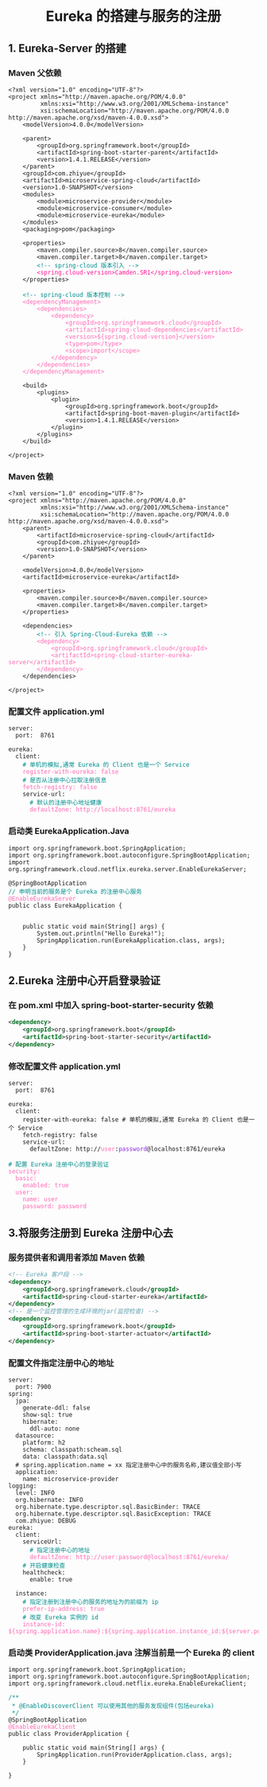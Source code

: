<h1 align="center">Eureka 的搭建与服务的注册</h1>

## 1. Eureka-Server 的搭建

### Maven 父依赖
<pre><code>&lt;?xml version="1.0" encoding="UTF-8"?>
&lt;project xmlns="http://maven.apache.org/POM/4.0.0"
         xmlns:xsi="http://www.w3.org/2001/XMLSchema-instance"
         xsi:schemaLocation="http://maven.apache.org/POM/4.0.0 http://maven.apache.org/xsd/maven-4.0.0.xsd">
    &lt;modelVersion>4.0.0&lt;/modelVersion>

    &lt;parent>
        &lt;groupId>org.springframework.boot&lt;/groupId>
        &lt;artifactId>spring-boot-starter-parent&lt;/artifactId>
        &lt;version>1.4.1.RELEASE&lt;/version>
    &lt;/parent>
    &lt;groupId>com.zhiyue&lt;/groupId>
    &lt;artifactId>microservice-spring-cloud&lt;/artifactId>
    &lt;version>1.0-SNAPSHOT&lt;/version>
    &lt;modules>
        &lt;module>microservice-provider&lt;/module>
        &lt;module>microservice-consumer&lt;/module>
        &lt;module>microservice-eureka&lt;/module>
    &lt;/modules>
    &lt;packaging>pom&lt;/packaging>

    &lt;properties>
        &lt;maven.compiler.source>8&lt;/maven.compiler.source>
        &lt;maven.compiler.target>8&lt;/maven.compiler.target>
        <font color="#008b8b">&lt;!-- spring-cloud 版本引入 --></font>
        <font color="#ff1493">&lt;spring.cloud-version>Camden.SR1&lt;/spring.cloud-version></font>
    &lt;/properties>

    <font color="#008b8b">&lt;!-- spring-cloud 版本控制 --></font>
    <font color="#ff69b4">&lt;dependencyManagement>
        &lt;dependencies>
            &lt;dependency>
                &lt;groupId>org.springframework.cloud&lt;/groupId>
                &lt;artifactId>spring-cloud-dependencies&lt;/artifactId>
                &lt;version>${spring.cloud-version}&lt;/version>
                &lt;type>pom&lt;/type>
                &lt;scope>import&lt;/scope>
            &lt;/dependency>
        &lt;/dependencies>
    &lt;/dependencyManagement></font>

    &lt;build>
        &lt;plugins>
            &lt;plugin>
                &lt;groupId>org.springframework.boot&lt;/groupId>
                &lt;artifactId>spring-boot-maven-plugin&lt;/artifactId>
                &lt;version>1.4.1.RELEASE&lt;/version>
            &lt;/plugin>
        &lt;/plugins>
    &lt;/build>

&lt;/project>
</code></pre>

### Maven 依赖

<pre><code>&lt;?xml version="1.0" encoding="UTF-8"?>
&lt;project xmlns="http://maven.apache.org/POM/4.0.0"
         xmlns:xsi="http://www.w3.org/2001/XMLSchema-instance"
         xsi:schemaLocation="http://maven.apache.org/POM/4.0.0 http://maven.apache.org/xsd/maven-4.0.0.xsd">
    &lt;parent>
        &lt;artifactId>microservice-spring-cloud&lt;/artifactId>
        &lt;groupId>com.zhiyue&lt;/groupId>
        &lt;version>1.0-SNAPSHOT&lt;/version>
    &lt;/parent>

    &lt;modelVersion>4.0.0&lt;/modelVersion>
    &lt;artifactId>microservice-eureka&lt;/artifactId>

    &lt;properties>
        &lt;maven.compiler.source>8&lt;/maven.compiler.source>
        &lt;maven.compiler.target>8&lt;/maven.compiler.target>
    &lt;/properties>

    &lt;dependencies>
        <font color="#008b8b">&lt;!-- 引入 Spring-Cloud-Eureka 依赖 --></font>
        <font color="#ff69b4">&lt;dependency>
            &lt;groupId>org.springframework.cloud&lt;/groupId>
            &lt;artifactId>spring-cloud-starter-eureka-server&lt;/artifactId>
        &lt;/dependency></font>
    &lt;/dependencies>

&lt;/project>
</code></pre>

### 配置文件 application.yml
<pre><code>server:
  port:  8761

eureka:
  client:
    <font color="darkcyan"># 单机的模拟,通常 Eureka 的 Client 也是一个 Service</font>
    <font color="#ff69b4">register-with-eureka: false</font>
    <font color="#008b8b"># 是否从注册中心拉取注册信息</font>
    <font color="#ff69b4">fetch-registry: false</font>
    service-url:
      <font color="#008b8b"># 默认的注册中心地址健康</font>
      <font color="#ff69b4">defaultZone: http://localhost:8761/eureka</font>
</code></pre>

### 启动类 EurekaApplication.Java
<pre><code>import org.springframework.boot.SpringApplication;
import org.springframework.boot.autoconfigure.SpringBootApplication;
import org.springframework.cloud.netflix.eureka.server.EnableEurekaServer;

@SpringBootApplication
<font color="#008b8b">// 申明当前的服务是个 Eureka 的注册中心服务</font>
<font color="#ff69b4">@EnableEurekaServer</font>
public class EurekaApplication {


    public static void main(String[] args) {
        System.out.println("Hello Eureka!");
        SpringApplication.run(EurekaApplication.class, args);
    }
}
</code></pre>

## 2.Eureka 注册中心开启登录验证
### 在 pom.xml 中加入 spring-boot-starter-security 依赖
```xml
<dependency>
    <groupId>org.springframework.boot</groupId>
    <artifactId>spring-boot-starter-security</artifactId>
</dependency>
```

### 修改配置文件 application.yml
<pre><code>server:
  port:  8761

eureka:
  client:
    register-with-eureka: false # 单机的模拟,通常 Eureka 的 Client 也是一个 Service
    fetch-registry: false
    service-url:
      defaultZone: http://<font color="#ff69b4">user</font>:<font color="#8a2be2">password</font>@localhost:8761/eureka

<font color="#008b8b"># 配置 Eureka 注册中心的登录验证</font>
<font color="#ff69b4">security:
  basic:
    enabled: true
  user:
    name: user
    password: password</font>
</code></pre>

## 3.将服务注册到 Eureka 注册中心去
### 服务提供者和调用者添加 Maven 依赖
```xml
<!-- Eureka 客户段 -->
<dependency>
    <groupId>org.springframework.cloud</groupId>
    <artifactId>spring-cloud-starter-eureka</artifactId>
</dependency>
<!-- 是一个监控管理的生成环境的jar(监控检查) -->
<dependency>
    <groupId>org.springframework.boot</groupId>
    <artifactId>spring-boot-starter-actuator</artifactId>
</dependency>
```

### 配置文件指定注册中心的地址
<pre><code>server:
  port: 7900
spring:
  jpa:
    generate-ddl: false
    show-sql: true
    hibernate:
      ddl-auto: none
  datasource:
    platform: h2
    schema: classpath:scheam.sql
    data: classpath:data.sql
  # spring.application.name = xx 指定注册中心中的服务名称,建议值全部小写
  application:
    name: microservice-provider
logging:
  level: INFO
  org.hibernate: INFO
  org.hibernate.type.descriptor.sql.BasicBinder: TRACE
  org.hibernate.type.descriptor.sql.BasicException: TRACE
  com.zhiyue: DEBUG
eureka:
  client:
    serviceUrl:
      <font color="#008b8b"># 指定注册中心的地址</font>
      <font color="#ff69b4">defaultZone: http://user:password@localhost:8761/eureka/</font>
    <font color="#008b8b"># 开启健康检查</font>
    healthcheck:
      enable: true

  instance:
    <font color="#008b8b"># 指定注册到注册中心的服务的地址为的前缀为 ip</font>
    <font color="#ff69b4">prefer-ip-address: true</font>
    <font color="#008b8b"># 改变 Eureka 实例的 id</font>
    <font color="#ff69b4">instance-id: ${spring.application.name}:${spring.application.instance_id:${server.port}}</font>
</code></pre>

### 启动类 ProviderApplication.java 注解当前是一个 Eureka 的 client
<pre><code>import org.springframework.boot.SpringApplication;
import org.springframework.boot.autoconfigure.SpringBootApplication;
import org.springframework.cloud.netflix.eureka.EnableEurekaClient;

<font color="#008b8b">/**
 * @EnableDiscoverClient 可以使用其他的服务发现组件(包括eureka)
 */</font>
@SpringBootApplication
<font color="#ff69b4">@EnableEurekaClient</font>
public class ProviderApplication {

	public static void main(String[] args) {
		SpringApplication.run(ProviderApplication.class, args);
	}

}
</code></pre>
